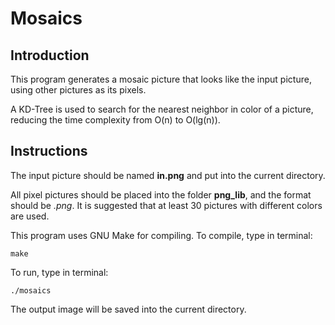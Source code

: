 # Mosaics

## Introduction

This program generates a mosaic picture that looks like the input picture, using other pictures as its pixels.

A KD-Tree is used to search for the nearest neighbor in color of a picture, reducing the time complexity from O(n) to O(lg(n)).

## Instructions

The input picture should be named **in.png** and put into the current directory.

All pixel pictures should be placed into the folder **png_lib**, and the format should be *.png*. It is suggested that at least 30 pictures with different colors are used.

This program uses GNU Make for compiling. To compile, type in terminal:

`make`

To run, type in terminal:

`./mosaics`

The output image will be saved into the current directory.
